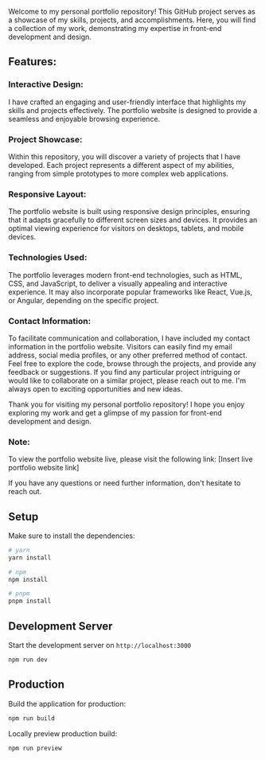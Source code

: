 Welcome to my personal portfolio repository! This GitHub project serves as a showcase of my skills, projects, and accomplishments. Here, you will find a collection of my work, demonstrating my expertise in front-end development and design.

## Features:

### Interactive Design:

I have crafted an engaging and user-friendly interface that highlights my skills and projects effectively. The portfolio website is designed to provide a seamless and enjoyable browsing experience.

### Project Showcase:

Within this repository, you will discover a variety of projects that I have developed. Each project represents a different aspect of my abilities, ranging from simple prototypes to more complex web applications.

### Responsive Layout:

The portfolio website is built using responsive design principles, ensuring that it adapts gracefully to different screen sizes and devices. It provides an optimal viewing experience for visitors on desktops, tablets, and mobile devices.

### Technologies Used:

The portfolio leverages modern front-end technologies, such as HTML, CSS, and JavaScript, to deliver a visually appealing and interactive experience. It may also incorporate popular frameworks like React, Vue.js, or Angular, depending on the specific project.

### Contact Information:

To facilitate communication and collaboration, I have included my contact information in the portfolio website. Visitors can easily find my email address, social media profiles, or any other preferred method of contact.
Feel free to explore the code, browse through the projects, and provide any feedback or suggestions. If you find any particular project intriguing or would like to collaborate on a similar project, please reach out to me. I'm always open to exciting opportunities and new ideas.

Thank you for visiting my personal portfolio repository! I hope you enjoy exploring my work and get a glimpse of my passion for front-end development and design.

### Note:

To view the portfolio website live, please visit the following link: [Insert live portfolio website link]

If you have any questions or need further information, don't hesitate to reach out.

## Setup

Make sure to install the dependencies:

```bash
# yarn
yarn install

# npm
npm install

# pnpm
pnpm install
```

## Development Server

Start the development server on `http://localhost:3000`

```bash
npm run dev
```

## Production

Build the application for production:

```bash
npm run build
```

Locally preview production build:

```bash
npm run preview
```
